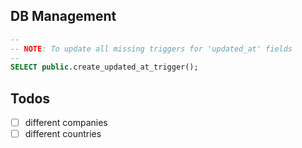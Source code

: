 ## DB Management

```sql
--
-- NOTE: To update all missing triggers for 'updated_at' fields
--
SELECT public.create_updated_at_trigger();
```

## Todos
- [ ] different companies
- [ ] different countries
